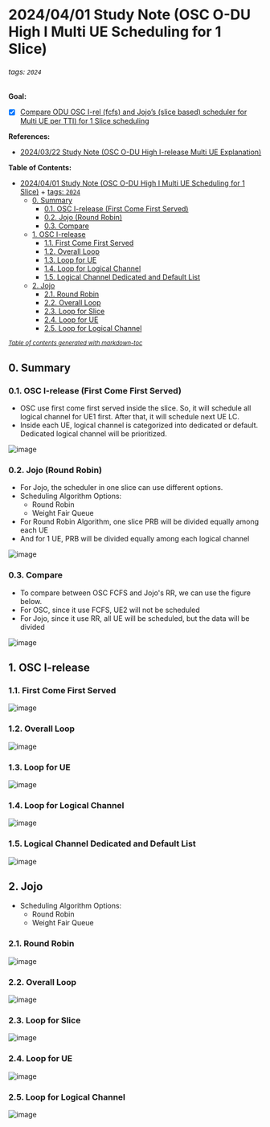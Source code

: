 # 2024/04/01 Study Note (OSC O-DU High I Multi UE Scheduling for 1 Slice)

###### tags: `2024`


**Goal:**
- [x] [Compare ODU OSC I-rel (fcfs) and Jojo’s (slice based) scheduler for Multi UE per TTI) for 1 Slice scheduling](#03-Compare)

**References:**
- [2024/03/22 Study Note (OSC O-DU High I-release Multi UE Explanation)](https://hackmd.io/@superwilfrid/r1zl8jqAT)

**Table of Contents:**
- [2024/04/01 Study Note (OSC O-DU High I Multi UE Scheduling for 1 Slice)](#2024-04-01-study-note--osc-o-du-high-i-multi-ue-scheduling-for-1-slice-)
          + [tags: `2024`](#tags---2024-)
  * [0. Summary](#0-summary)
    + [0.1. OSC I-release (First Come First Served)](#01-osc-i-release-first-come-first-served)
    + [0.2. Jojo (Round Robin)](#02-jojo-round-robin)
    + [0.3. Compare](#03-compare)
  * [1. OSC I-release](#1-osc-i-release)
    + [1.1. First Come First Served](#11-first-come-first-served)
    + [1.2. Overall Loop](#12-overall-loop)
    + [1.3. Loop for UE](#13-loop-for-ue)
    + [1.4. Loop for Logical Channel](#14-loop-for-logical-channel)
    + [1.5. Logical Channel Dedicated and Default List](#15-logical-channel-dedicated-and-default-list)
  * [2. Jojo](#2-jojo)
    + [2.1. Round Robin](#21-round-robin)
    + [2.2. Overall Loop](#22-overall-loop)
    + [2.3. Loop for Slice](#23-loop-for-slice)
    + [2.4. Loop for UE](#24-loop-for-ue)
    + [2.5. Loop for Logical Channel](#25-loop-for-logical-channel)

<small><i><a href='http://ecotrust-canada.github.io/markdown-toc/'>Table of contents generated with markdown-toc</a></i></small>


## 0. Summary

### 0.1. OSC I-release (First Come First Served)

- OSC use first come first served inside the slice. So, it will schedule all logical channel for UE1 first. After that, it will schedule next UE LC.
- Inside each UE, logical channel is categorized into dedicated or default. Dedicated logical channel will be prioritized.

![image](https://hackmd.io/_uploads/B1RGzf51A.png)

### 0.2. Jojo (Round Robin)

- For Jojo, the scheduler in one slice can use different options.
- Scheduling Algorithm Options:
    - Round Robin
    - Weight Fair Queue
- For Round Robin Algorithm, one slice PRB will be divided equally among each UE
- And for 1 UE, PRB will be divided equally among each logical channel

![image](https://hackmd.io/_uploads/Bkq1LG510.png)

### 0.3. Compare

- To compare between OSC FCFS and Jojo's RR, we can use the figure below.
- For OSC, since it use FCFS, UE2 will not be scheduled
- For Jojo, since it use RR, all UE will be scheduled, but the data will be divided

![image](https://hackmd.io/_uploads/H1OjinnlA.png)


## 1. OSC I-release

### 1.1. First Come First Served

![image](https://hackmd.io/_uploads/B1RGzf51A.png)

### 1.2. Overall Loop

![image](https://hackmd.io/_uploads/S1u_fzqyC.png)


### 1.3. Loop for UE

![image](https://hackmd.io/_uploads/rkpaGG9kR.png)


### 1.4. Loop for Logical Channel

![image](https://hackmd.io/_uploads/S1Px7f51C.png)

### 1.5. Logical Channel Dedicated and Default List

![image](https://hackmd.io/_uploads/ryzmmz9kR.png)

## 2. Jojo

- Scheduling Algorithm Options:
    - Round Robin
    - Weight Fair Queue

### 2.1. Round Robin

![image](https://hackmd.io/_uploads/Bkq1LG510.png)

### 2.2. Overall Loop

![image](https://hackmd.io/_uploads/BkLBNfcJR.png)

### 2.3. Loop for Slice

![image](https://hackmd.io/_uploads/ryYvEzcyC.png)

### 2.4. Loop for UE

![image](https://hackmd.io/_uploads/S1S54z9kC.png)

### 2.5. Loop for Logical Channel

![image](https://hackmd.io/_uploads/S1lR4fqk0.png)




